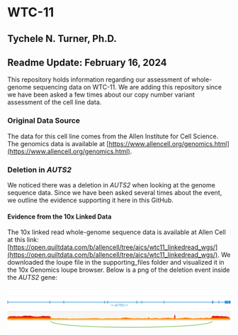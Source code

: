 # WTC-11
## Tychele N. Turner, Ph.D.
## Readme Update: February 16, 2024

This repository holds information regarding our assessment of whole-genome sequencing data on WTC-11. We are adding this repository since we have been asked a few times about our copy number variant assessment of the cell line data.

### Original Data Source
The data for this cell line comes from the Allen Institute for Cell Science. The genomics data is available at [https://www.allencell.org/genomics.html](https://www.allencell.org/genomics.html).

### Deletion in *AUTS2*
We noticed there was a deletion in *AUTS2* when looking at the genome sequence data. Since we have been asked several times about the event, we outline the evidence supporting it here in this GitHub.

#### Evidence from the 10x Linked Data
The 10x linked read whole-genome sequence data is available at Allen Cell at this link: [https://open.quiltdata.com/b/allencell/tree/aics/wtc11_linkedread_wgs/](https://open.quiltdata.com/b/allencell/tree/aics/wtc11_linkedread_wgs/). We downloaded the loupe file in the supporting_files folder and visualized it in the 10x Genomics loupe browser. Below is a png of the deletion event inside the *AUTS2* gene:

![AUTS2](images/WTC-11-10x-WGS-AUTS2-Deletion.png "AUTS2")

